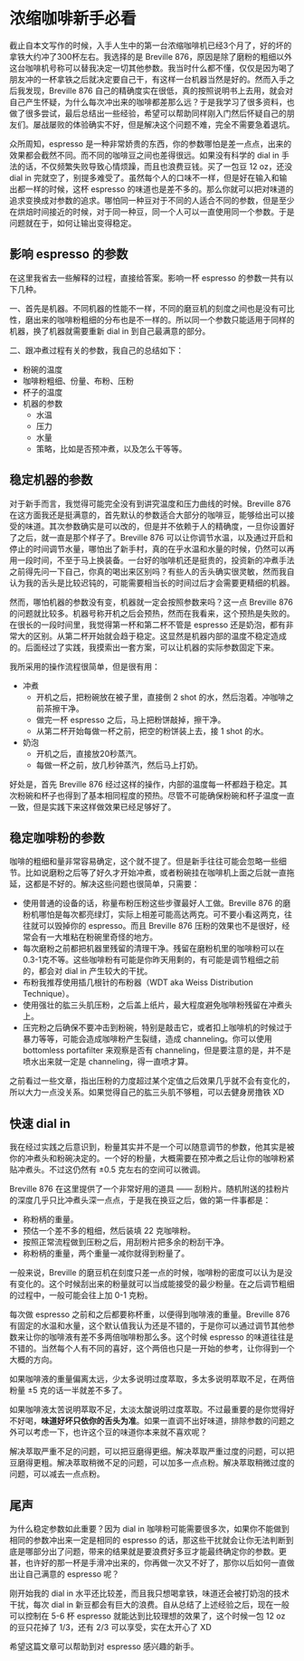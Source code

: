 # 浓缩咖啡新手必看

截止自本文写作的时候，入手人生中的第一台浓缩咖啡机已经3个月了，好的坏的拿铁大约冲了300杯左右。我选择的是 Breville 876，原因是除了磨粉的粗细以外这台咖啡机号称可以替我决定一切其他参数。我当时什么都不懂，仅仅是因为喝了朋友冲的一杯拿铁之后就决定要自己干，有这样一台机器当然是好的。然而入手之后我发现，Breville 876 自己的精确度实在很低，真的按照说明书上去用，就会对自己产生怀疑，为什么每次冲出来的咖啡都差那么远？于是我学习了很多资料，也做了很多尝试，最后总结出一些经验，希望可以帮助同样刚入门然后怀疑自己的朋友们。屡战屡败的体验确实不好，但是解决这个问题不难，完全不需要急着退坑。

众所周知，espresso 是一种非常娇贵的东西，你的参数哪怕是差一点点，出来的效果都会截然不同。而不同的咖啡豆之间也差得很远。如果没有科学的 dial in 手法的话，不仅频繁失败导致心情烦躁，而且也浪费豆钱。买了一包豆 12 oz，还没 dial in 完就空了，别提多难受了。虽然每个人的口味不一样，但是好在输入和输出都一样的时候，这杯 espresso 的味道也是差不多的。那么你就可以把对味道的追求变换成对参数的追求。哪怕同一种豆对于不同的人适合不同的参数，但是至少在烘焙时间接近的时候，对于同一种豆，同一个人可以一直使用同一个参数。于是问题就在于，如何让输出变得稳定。

## 影响 espresso 的参数

在这里我省去一些解释的过程，直接给答案。影响一杯 espresso 的参数一共有以下几种。

一、首先是机器。不同机器的性能不一样，不同的磨豆机的刻度之间也是没有可比性，磨出来的咖啡粉粗细的分布也是不一样的。所以同一个参数只能适用于同样的机器，换了机器就需要重新 dial in 到自己最满意的部分。

二、跟冲煮过程有关的参数，我自己的总结如下：

- 粉碗的温度
- 咖啡粉粗细、份量、布粉、压粉
- 杯子的温度
- 机器的参数
  - 水温
  - 压力
  - 水量
  - 策略，比如是否预冲煮，以及怎么干等等。

## 稳定机器的参数

对于新手而言，我觉得可能完全没有到讲究温度和压力曲线的时候。Breville 876 在这方面我还是挺满意的，首先默认的参数适合大部分的咖啡豆，能够给出可以接受的味道。其次参数确实是可以改的，但是并不依赖于人的精确度，一旦你设置好了之后，就一直是那个样子了。Breville 876 可以让你调节水温，以及通过开启和停止的时间调节水量，哪怕出了新手村，真的在乎水温和水量的时候，仍然可以再用一段时间，不至于马上换装备。一台好的咖啡机还是挺贵的，投资新的冲煮手法之前得先问一下自己，你真的喝出来区别吗？有些人的舌头确实很灵敏，然而我自认为我的舌头是比较迟钝的，可能需要相当长的时间过后才会需要更精细的机器。

然而，哪怕机器的参数没有变，机器就一定会按照参数来吗？这一点 Breville 876 的问题就比较多。机器号称开机之后会预热，然而在我看来，这个预热是失败的。在很长的一段时间里，我觉得第一杯和第二杯不管是 espresso 还是奶泡，都有非常大的区别。从第二杯开始就会趋于稳定。这显然是机器内部的温度不稳定造成的。后面经过了实践，我摸索出一套方案，可以让机器的实际参数固定下来。

我所采用的操作流程很简单，但是很有用：

- 冲煮
  - 开机之后，把粉碗放在被子里，直接倒 2 shot 的水，然后泡着。冲咖啡之前茶擦干净。
  - 做完一杯 espresso 之后，马上把粉饼敲掉，擦干净。
  - 从第二杯开始每做一杯之前，把空的粉饼装上去，接 1 shot 的水。
- 奶泡
  - 开机之后，直接放20秒蒸汽。
  - 每做一杯之前，放几秒钟蒸汽，然后马上打奶。

好处是，首先 Breville 876 经过这样的操作，内部的温度每一杯都趋于稳定。其次粉碗和杯子也得到了基本相同程度的预热。尽管不可能确保粉碗和杯子温度一直一致，但是实践下来这样做效果已经足够好了。

## 稳定咖啡粉的参数

咖啡的粗细和量非常容易确定，这个就不提了。但是新手往往可能会忽略一些细节。比如说磨粉之后等了好久才开始冲煮，或者粉碗挂在咖啡机上面之后就一直拖延，这都是不好的。解决这些问题也很简单，只需要：

- 使用普通的设备的话，称量布粉压粉这些步骤最好人工做。Breville 876 的磨粉机哪怕是每次都亮绿灯，实际上相差可能高达两克。可不要小看这两克，往往就可以毁掉你的 espresso。而且 Breville 876 压粉的效果也不是很好，经常会有一大堆粘在粉碗里奇怪的地方。
- 每次磨粉之前都把机器里残留的清理干净。残留在磨粉机里的咖啡粉可以在0.3-1克不等。这些咖啡粉有可能是你昨天用剩的，有可能是调节粗细之前的，都会对 dial in 产生较大的干扰。
- 布粉我推荐使用插几根针的布粉器（WDT aka Weiss Distribution Technique）。
- 使用强壮的肱三头肌压粉，之后盖上纸片，最大程度避免咖啡粉残留在冲煮头上。
- 压完粉之后确保不要冲击到粉碗，特别是敲击它，或者扣上咖啡机的时候过于暴力等等，可能会造成咖啡粉产生裂缝，造成 channeling。你可以使用 bottomless portafilter 来观察是否有 channeling，但是要注意的是，并不是喷水出来就一定是 channeling，得一直喷才算。

之前看过一些文章，指出压粉的力度超过某个定值之后效果几乎就不会有变化的，所以大力一点没关系。如果觉得自己的肱三头肌不够粗，可以去健身房撸铁 XD

## 快速 dial in

我在经过实践之后意识到，粉量其实并不是一个可以随意调节的参数，他其实是被你的冲煮头和粉碗决定的。一个好的粉量，大概需要在预冲煮之后让你的咖啡粉紧贴冲煮头。不过这仍然有 ±0.5 克左右的空间可以微调。

Breville 876 在这里提供了一个非常好用的道具 —— 刮粉片。随机附送的挂粉片的深度几乎只比冲煮头深一点点，于是我在换豆之后，做的第一件事都是：

- 称粉柄的重量。
- 预估一个差不多的粗细，然后装填 22 克咖啡粉。
- 按照正常流程做到压粉之后，用刮粉片把多余的粉刮干净。
- 称粉柄的重量，两个重量一减你就得到粉量了。

一般来说，Breville 的磨豆机在刻度只差一点的时候，咖啡粉的密度可以认为是没有变化的。这个时候刮出来的粉量就可以当成能接受的最少粉量。在之后调节粗细的过程中，一般可能会往上加 0-1 克粉。

每次做 espresso 之前和之后都要称杯重，以便得到咖啡液的重量。Breville 876 有固定的水温和水量，这个默认值我认为还是不错的，于是你可以通过调节其他参数来让你的咖啡液有差不多两倍咖啡粉那么多。这个时候 espresso 的味道往往是不错的。当然每个人有不同的喜好，这个两倍也只是一开始的参考，让你得到一个大概的方向。

如果咖啡液的重量偏离太远，少太多说明过度萃取，多太多说明萃取不足，在两倍粉量 ±5 克的话一半就差不多了。

如果咖啡液太苦说明萃取不足，太淡太酸说明过度萃取。不过最重要的是你觉得好不好喝，**味道好坏只依你的舌头为准**。如果一直调不出好味道，排除参数的问题之外可以考虑一下，也许这个豆的味道你本来就不喜欢呢？

解决萃取严重不足的问题，可以把豆磨得更细。解决萃取严重过度的问题，可以把豆磨得更粗。解决萃取稍微不足的问题，可以加多一点点粉。解决萃取稍微过度的问题，可以减去一点点粉。

## 尾声

为什么稳定参数如此重要？因为 dial in 咖啡粉可能需要很多次，如果你不能做到相同的参数冲出来一定是相同的 espresso 的话，那这些干扰就会让你无法判断到底是哪部分出了问题，带来的结果就是要浪费好多豆才能最终确定你的参数。更甚，也许好的那一杯是手滑冲出来的，你再做一次又不好了，那你以后如何一直做出让自己满意的 espresso 呢？

刚开始我的 dial in 水平还比较差，而且我只想喝拿铁，味道还会被打奶泡的技术干扰，每次 dial in 新豆都会有巨大的浪费。自从总结了上述经验之后，现在一般可以控制在 5-6 杯 espresso 就能达到比较理想的效果了，这个时候一包 12 oz 的豆只花掉了 1/3，还有 2/3 可以享受，实在太开心了 XD

希望这篇文章可以帮助到对 espresso 感兴趣的新手。
